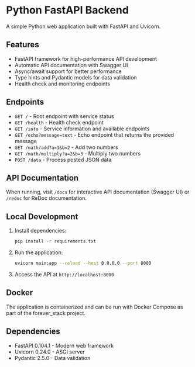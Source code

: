 # Python FastAPI Backend

A simple Python web application built with FastAPI and Uvicorn.

## Features

- FastAPI framework for high-performance API development
- Automatic API documentation with Swagger UI
- Async/await support for better performance
- Type hints and Pydantic models for data validation
- Health check and monitoring endpoints

## Endpoints

- `GET /` - Root endpoint with service status
- `GET /health` - Health check endpoint
- `GET /info` - Service information and available endpoints
- `GET /echo?message=text` - Echo endpoint that returns the provided message
- `GET /math/add?a=1&b=2` - Add two numbers
- `GET /math/multiply?a=2&b=3` - Multiply two numbers
- `POST /data` - Process posted JSON data

## API Documentation

When running, visit `/docs` for interactive API documentation (Swagger UI) or `/redoc` for ReDoc documentation.

## Local Development

1. Install dependencies:
   ```bash
   pip install -r requirements.txt
   ```

2. Run the application:
   ```bash
   uvicorn main:app --reload --host 0.0.0.0 --port 8000
   ```

3. Access the API at `http://localhost:8000`

## Docker

The application is containerized and can be run with Docker Compose as part of the forever_stack project.

## Dependencies

- FastAPI 0.104.1 - Modern web framework
- Uvicorn 0.24.0 - ASGI server
- Pydantic 2.5.0 - Data validation

